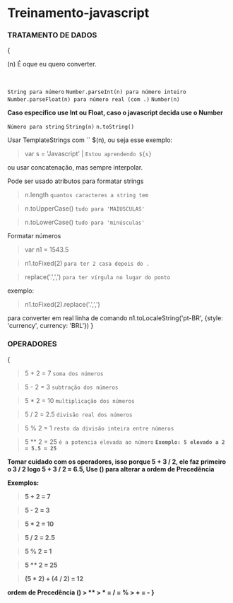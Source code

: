 # Treinamento-javascript

<h3>TRATAMENTO DE DADOS</h3>{

<p>(n) É oque eu quero converter.</p> 
<br>

`String para número`
`Number.parseInt(n) para número inteiro `
`Number.parseFloat(n) para número real (com .)`
`Number(n)`

<strong>Caso específico use Int ou Float, caso o javascript decida use o Number</strong>
<br>

`Número para string`
`String(n)`
`n.toString()`

Usar TemplateStrings com `` $(n), ou seja esse exemplo: 
> var s = 'Javascript' | `Estou aprendendo ${s}`

ou usar concatenação, mas sempre interpolar.

Pode ser usado atributos para formatar strings 

>n.length  `quantos caracteres a string tem`

>n.toUpperCase()  `tudo para 'MAIUSCULAS'`

>n.toLowerCase()  `tudo para 'minúsculas'`

Formatar números 

>var n1 = 1543.5

>n1.toFixed(2) `para ter 2 casa depois do .`

>replace('.',',') `para ter vírgula no lugar do ponto`

exemplo: 

>n1.toFixed(2).replace('.',',')

para converter em real linha de comando
n1.toLocaleString('pt-BR', {style: 'currency', currency: 'BRL'})
}
<h3>OPERADORES</h3>{

>5 + 2 = 7  `soma dos números`

>5 - 2 = 3  `subtração dos números`

>5 * 2 = 10  `multiplicação dos números`

>5 / 2 = 2.5  `divisão real dos números` 

>5 % 2 = 1  `resto da divisão inteira entre números`

>5 ** 2 = 25  `é a potencia elevada ao número` <strong>`Exemplo: 5 elevado a 2 = 5.5 = 25` 

<strong>Tomar cuidado com os operadores, isso porque 5 + 3 / 2, ele faz primeiro o 3 / 2 logo 5 + 3 / 2 = 6.5, Use () para alterar a ordem de Precedência</strong>

Exemplos: 
> 5 + 2 = 7 

> 5 - 2 = 3 

> 5 * 2 = 10

> 5 / 2 = 2.5

> 5 % 2 = 1

> 5 ** 2 = 25

> (5 * 2) + (4 / 2) = 12

<strong>ordem de Precedência
() > ** > * = / = % > + = - </strong>
}
